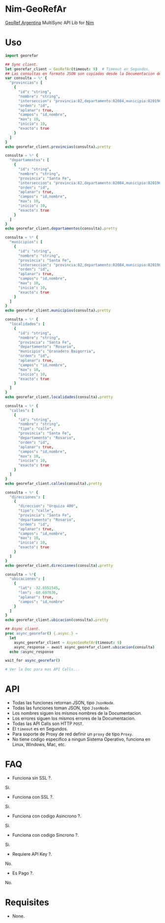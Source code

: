 # Nim-GeoRefAr

[GeoRef Argentina](https://georef-ar-api.readthedocs.io) MultiSync API Lib for [Nim](https://nim-lang.org)


# Uso

```nim
import georefar

## Sync client.
let georefar_client = GeoRefAr(timeout: 9)  # Timeout en Segundos.
## Las consultas en formato JSON son copiadas desde la Documentacion de la API.
var consulta = %* {
  "provincias": [
    {
      "id": "string",
      "nombre": "string",
      "interseccion": "provincia:82,departamento:82084,municipio:820196",
      "orden": "id",
      "aplanar": true,
      "campos": "id,nombre",
      "max": 10,
      "inicio": 10,
      "exacto": true
    }
  ]
}
echo georefar_client.provincias(consulta).pretty

consulta = %* {
  "departamentos": [
    {
      "id": "string",
      "nombre": "string",
      "provincia": "Santa Fe",
      "interseccion": "provincia:82,departamento:82084,municipio:820196",
      "orden": "id",
      "aplanar": true,
      "campos": "id,nombre",
      "max": 10,
      "inicio": 10,
      "exacto": true
    }
  ]
}
echo georefar_client.departamentos(consulta).pretty

consulta = %* {
  "municipios": [
    {
      "id": "string",
      "nombre": "string",
      "provincia": "Santa Fe",
      "interseccion": "provincia:82,departamento:82084,municipio:820196",
      "orden": "id",
      "aplanar": true,
      "campos": "id,nombre",
      "max": 10,
      "inicio": 10,
      "exacto": true
    }
  ]
}
echo georefar_client.municipios(consulta).pretty

consulta = %* {
  "localidades": [
    {
      "id": "string",
      "nombre": "string",
      "provincia": "Santa Fe",
      "departamento": "Rosario",
      "municipio": "Granadero Baigorria",
      "orden": "id",
      "aplanar": true,
      "campos": "id,nombre",
      "max": 10,
      "inicio": 10,
      "exacto": true
    }
  ]
}
echo georefar_client.localidades(consulta).pretty

consulta = %* {
  "calles": [
    {
      "id": "string",
      "nombre": "string",
      "tipo": "calle",
      "provincia": "Santa Fe",
      "departamento": "Rosario",
      "orden": "id",
      "aplanar": true,
      "campos": "id,nombre",
      "max": 10,
      "inicio": 10,
      "exacto": true
    }
  ]
}
echo georefar_client.calles(consulta).pretty

consulta = %* {
  "direcciones": [
    {
      "direccion": "Urquiza 400",
      "tipo": "calle",
      "provincia": "Santa Fe",
      "departamento": "Rosario",
      "orden": "id",
      "aplanar": true,
      "campos": "id,nombre",
      "max": 10,
      "inicio": 10,
      "exacto": true
    }
  ]
}
echo georefar_client.direcciones(consulta).pretty

consulta = %*{
  "ubicaciones": [
    {
      "lat": -32.8551545,
      "lon": -60.697636,
      "aplanar": true,
      "campos": "id,nombre"
    }
  ]
}
echo georefar_client.ubicacion(consulta).pretty

## Async client.
proc async_georefar() {.async.} =
  let
    async_georefar_client = AsyncGeoRefAr(timeout: 9)
    async_response = await async_georefar_client.ubicacion(consulta)
  echo $async_response

wait_for async_georefar()

# Ver la Doc para mas API Calls...
```


# API

- Todas las funciones retornan JSON, tipo `JsonNode`.
- Todas las funciones toman JSON, tipo `JsonNode`.
- Los nombres siguen los mismos nombres de la Documentacion.
- Los errores siguen los mismos errores de la Documentacion.
- Todas las API Calls son HTTP `POST`.
- El `timeout` es en Segundos.
- Para soporte de Proxy de red definir un `proxy` de tipo `Proxy`.
- No tiene codigo especifico a ningun Sistema Operativo, funciona en Linux, Windows, Mac, etc.


# FAQ

- Funciona sin SSL ?.

Si.

- Funciona con SSL ?.

Si.

- Funciona con codigo Asincrono ?.

Si.

- Funciona con codigo Sincrono ?.

Si.

- Requiere API Key ?.

No.

- Es Pago ?.

No.


# Requisites

- None.
